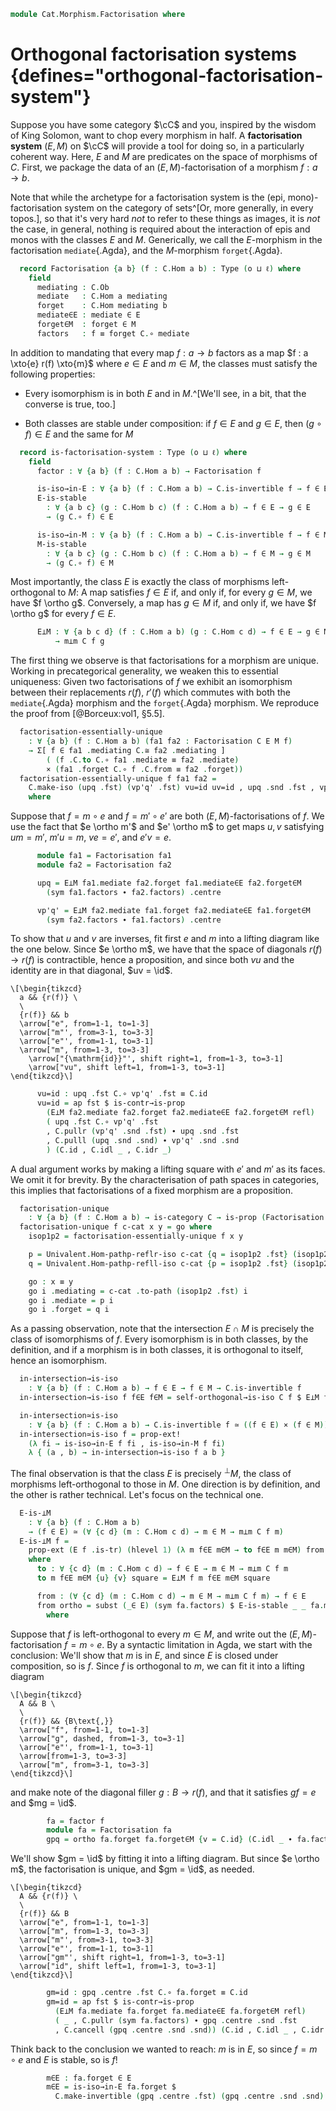 <!--
```agda
open import Cat.Morphism.Orthogonal
open import Cat.Prelude

open import Data.Power

import Cat.Reasoning
```
-->

```agda
module Cat.Morphism.Factorisation where
```

# Orthogonal factorisation systems {defines="orthogonal-factorisation-system"}

Suppose you have some category $\cC$ and you, inspired by the wisdom
of King Solomon, want to chop every morphism in half. A **factorisation
system** $(E, M)$ on $\cC$ will provide a tool for doing so, in a
particularly coherent way. Here, $E$ and $M$ are predicates on the space
of morphisms of $C$. First, we package the data of an $(E,
M)$-factorisation of a morphism $f : a \to b$.

<!--
```agda
module _ {o ℓ} (C : Precategory o ℓ)
         (E : ∀ {a b} → C .Precategory.Hom a b → Ω)
         (M : ∀ {a b} → C .Precategory.Hom a b → Ω) where
  private module C = Cat.Reasoning C
```
-->

Note that while the archetype for a factorisation system is the (epi,
mono)-factorisation system on the category of sets^[Or, more generally,
in every topos.], so that it's very hard _not_ to refer to these things
as images, it is _not_ the case, in general, nothing is required about
the interaction of epis and monos with the classes $E$ and $M$.
Generically, we call the $E$-morphism in the factorisation
`mediate`{.Agda}, and the $M$-morphism `forget`{.Agda}.

```agda
  record Factorisation {a b} (f : C.Hom a b) : Type (o ⊔ ℓ) where
    field
      mediating : C.Ob
      mediate   : C.Hom a mediating
      forget    : C.Hom mediating b
      mediate∈E : mediate ∈ E
      forget∈M  : forget ∈ M
      factors   : f ≡ forget C.∘ mediate
```

In addition to mandating that every map $f : a \to b$ factors as a map
$f : a \xto{e} r(f) \xto{m}$ where $e \in E$ and $m \in M$, the classes
must satisfy the following properties:

- Every isomorphism is in both $E$ and in $M$.^[We'll see, in a bit, that
  the converse is true, too.]

- Both classes are stable under composition: if $f \in E$ and $g \in E$,
  then $(g \circ f) \in E$ and the same for $M$

```agda
  record is-factorisation-system : Type (o ⊔ ℓ) where
    field
      factor : ∀ {a b} (f : C.Hom a b) → Factorisation f

      is-iso→in-E : ∀ {a b} (f : C.Hom a b) → C.is-invertible f → f ∈ E
      E-is-stable
        : ∀ {a b c} (g : C.Hom b c) (f : C.Hom a b) → f ∈ E → g ∈ E
        → (g C.∘ f) ∈ E

      is-iso→in-M : ∀ {a b} (f : C.Hom a b) → C.is-invertible f → f ∈ M
      M-is-stable
        : ∀ {a b c} (g : C.Hom b c) (f : C.Hom a b) → f ∈ M → g ∈ M
        → (g C.∘ f) ∈ M
```

Most importantly, the class $E$ is exactly the class of morphisms
left-orthogonal to $M$: A map satisfies $f \in E$ if, and only if, for
every $g \in M$, we have $f \ortho g$. Conversely, a map has $g \in M$
if, and only if, we have $f \ortho g$ for every $f \in E$.

```agda
      E⊥M : ∀ {a b c d} (f : C.Hom a b) (g : C.Hom c d) → f ∈ E → g ∈ M
          → m⊥m C f g
```

<!--
```agda
module
  _ {o ℓ} (C : Precategory o ℓ) (E M : ∀ {a b} → ℙ (C .Precategory.Hom a b))
    (fs : is-factorisation-system C E M)
    where

  private module C = Cat.Reasoning C
  open is-factorisation-system fs
  open Factorisation
```
-->

The first thing we observe is that factorisations for a morphism are
unique. Working in precategorical generality, we weaken this to
essential uniqueness: Given two factorisations of $f$ we exhibit an
isomorphism between their replacements $r(f)$, $r'(f)$ which commutes
with both the `mediate`{.Agda} morphism and the `forget`{.Agda}
morphism. We reproduce the proof from [@Borceux:vol1, §5.5].

```agda
  factorisation-essentially-unique
    : ∀ {a b} (f : C.Hom a b) (fa1 fa2 : Factorisation C E M f)
    → Σ[ f ∈ fa1 .mediating C.≅ fa2 .mediating ]
        ( (f .C.to C.∘ fa1 .mediate ≡ fa2 .mediate)
        × (fa1 .forget C.∘ f .C.from ≡ fa2 .forget))
  factorisation-essentially-unique f fa1 fa2 =
    C.make-iso (upq .fst) (vp'q' .fst) vu=id uv=id , upq .snd .fst , vp'q' .snd .snd
    where
```

Suppose that $f = m \circ e$ and $f = m' \circ e'$ are both
$(E,M)$-factorisations of $f$. We use the fact that $e \ortho m'$ and
$e' \ortho m$ to get maps $u, v$ satisfying $um = m'$, $m'u = m$, $ve =
e'$, and $e'v = e$.

```agda
      module fa1 = Factorisation fa1
      module fa2 = Factorisation fa2

      upq = E⊥M fa1.mediate fa2.forget fa1.mediate∈E fa2.forget∈M
        (sym fa1.factors ∙ fa2.factors) .centre

      vp'q' = E⊥M fa2.mediate fa1.forget fa2.mediate∈E fa1.forget∈M
        (sym fa2.factors ∙ fa1.factors) .centre
```

To show that $u$ and $v$ are inverses, fit first $e$ and $m$ into a
lifting diagram like the one below. Since $e \ortho m$, we have that the
space of diagonals $r(f) \to r(f)$ is contractible, hence a proposition,
and since both $vu$ and the identity are in that diagonal, $uv =
\id$.

```{.quiver}
\[\begin{tikzcd}
  a && {r(f)} \
  \
  {r(f)} && b
  \arrow["e", from=1-1, to=1-3]
  \arrow["m"', from=3-1, to=3-3]
  \arrow["e"', from=1-1, to=3-1]
  \arrow["m", from=1-3, to=3-3]
	\arrow["{\mathrm{id}}"', shift right=1, from=1-3, to=3-1]
	\arrow["vu", shift left=1, from=1-3, to=3-1]
\end{tikzcd}\]
```

```agda
      vu=id : upq .fst C.∘ vp'q' .fst ≡ C.id
      vu=id = ap fst $ is-contr→is-prop
        (E⊥M fa2.mediate fa2.forget fa2.mediate∈E fa2.forget∈M refl)
        ( upq .fst C.∘ vp'q' .fst
        , C.pullr (vp'q' .snd .fst) ∙ upq .snd .fst
        , C.pulll (upq .snd .snd) ∙ vp'q' .snd .snd
        ) (C.id , C.idl _ , C.idr _)
```

A dual argument works by making a lifting square with $e'$ and $m'$ as
its faces. We omit it for brevity.  By the characterisation of path
spaces in categories, this implies that factorisations of a fixed
morphism are a proposition.

<!--
```agda
      uv=id : vp'q' .fst C.∘ upq .fst ≡ C.id
      uv=id = ap fst $ is-contr→is-prop
        (E⊥M fa1.mediate fa1.forget fa1.mediate∈E fa1.forget∈M refl)
        ( vp'q' .fst C.∘ upq .fst
        , C.pullr (upq .snd .fst) ∙ vp'q' .snd .fst
        , C.pulll (vp'q' .snd .snd) ∙ upq .snd .snd
        ) (C.id , C.idl _ , C.idr _)
```
-->

```agda
  factorisation-unique
    : ∀ {a b} (f : C.Hom a b) → is-category C → is-prop (Factorisation C E M f)
  factorisation-unique f c-cat x y = go where
    isop1p2 = factorisation-essentially-unique f x y

    p = Univalent.Hom-pathp-reflr-iso c-cat {q = isop1p2 .fst} (isop1p2 .snd .fst)
    q = Univalent.Hom-pathp-refll-iso c-cat {p = isop1p2 .fst} (isop1p2 .snd .snd)

    go : x ≡ y
    go i .mediating = c-cat .to-path (isop1p2 .fst) i
    go i .mediate = p i
    go i .forget = q i
```

<!--
```agda
    go i .mediate∈E = is-prop→pathp (λ i → E (p i) .is-tr) (x .mediate∈E) (y .mediate∈E) i
    go i .forget∈M = is-prop→pathp (λ i → M (q i) .is-tr) (x .forget∈M) (y .forget∈M) i
    go i .factors =
      is-prop→pathp (λ i → C.Hom-set _ _ f (q i C.∘ p i)) (x .factors) (y .factors) i
```
-->

As a passing observation, note that the intersection $E \cap M$ is
precisely the class of isomorphisms of $f$. Every isomorphism is in both
classes, by the definition, and if a morphism is in both classes, it is
orthogonal to itself, hence an isomorphism.

```agda
  in-intersection→is-iso
    : ∀ {a b} (f : C.Hom a b) → f ∈ E → f ∈ M → C.is-invertible f
  in-intersection→is-iso f f∈E f∈M = self-orthogonal→is-iso C f $ E⊥M f f f∈E f∈M

  in-intersection≃is-iso
    : ∀ {a b} (f : C.Hom a b) → C.is-invertible f ≃ ((f ∈ E) × (f ∈ M))
  in-intersection≃is-iso f = prop-ext!
    (λ fi → is-iso→in-E f fi , is-iso→in-M f fi)
    λ { (a , b) → in-intersection→is-iso f a b }
```

The final observation is that the class $E$ is precisely $^\bot M$, the
class of morphisms left-orthogonal to those in $M$. One direction is by
definition, and the other is rather technical. Let's focus on the
technical one.

```agda
  E-is-⊥M
    : ∀ {a b} (f : C.Hom a b)
    → (f ∈ E) ≃ (∀ {c d} (m : C.Hom c d) → m ∈ M → m⊥m C f m)
  E-is-⊥M f =
    prop-ext (E f .is-tr) (hlevel 1) (λ m f∈E m∈M → to f∈E m m∈M) from
    where
      to : ∀ {c d} (m : C.Hom c d) → f ∈ E → m ∈ M → m⊥m C f m
      to m f∈E m∈M {u} {v} square = E⊥M f m f∈E m∈M square

      from : (∀ {c d} (m : C.Hom c d) → m ∈ M → m⊥m C f m) → f ∈ E
      from ortho = subst (_∈ E) (sym fa.factors) $ E-is-stable _ _ fa.mediate∈E m∈E
        where
```

Suppose that $f$ is left-orthogonal to every $m \in M$, and write out
the $(E,M)$-factorisation $f = m \circ e$. By a syntactic limitation in
Agda, we start with the conclusion: We'll show that $m$ is in $E$, and
since $E$ is closed under composition, so is $f$.  Since $f$ is
orthogonal to $m$, we can fit it into a lifting diagram

```{.quiver}
\[\begin{tikzcd}
  A && B \
  \
  {r(f)} && {B\text{,}}
  \arrow["f", from=1-1, to=1-3]
  \arrow["g", dashed, from=1-3, to=3-1]
  \arrow["e"', from=1-1, to=3-1]
  \arrow[from=1-3, to=3-3]
  \arrow["m", from=3-1, to=3-3]
\end{tikzcd}\]
```

and make note of the diagonal filler $g : B \to r(f)$, and that it
satisfies $gf=e$ and $mg = \id$.

```agda
        fa = factor f
        module fa = Factorisation fa
        gpq = ortho fa.forget fa.forget∈M {v = C.id} (C.idl _ ∙ fa.factors)
```

We'll show $gm = \id$ by fitting it into a lifting diagram. But
since $e \ortho m$, the factorisation is unique, and $gm = \id$, as
needed.

```{.quiver}
\[\begin{tikzcd}
  A && {r(f)} \
  \
  {r(f)} && B
  \arrow["e", from=1-1, to=1-3]
  \arrow["m", from=1-3, to=3-3]
  \arrow["m"', from=3-1, to=3-3]
  \arrow["e"', from=1-1, to=3-1]
  \arrow["gm"', shift right=1, from=1-3, to=3-1]
  \arrow["id", shift left=1, from=1-3, to=3-1]
\end{tikzcd}\]
```

```agda
        gm=id : gpq .centre .fst C.∘ fa.forget ≡ C.id
        gm=id = ap fst $ is-contr→is-prop
          (E⊥M fa.mediate fa.forget fa.mediate∈E fa.forget∈M refl)
          ( _ , C.pullr (sym fa.factors) ∙ gpq .centre .snd .fst
          , C.cancell (gpq .centre .snd .snd)) (C.id , C.idl _ , C.idr _)
```

Think back to the conclusion we wanted to reach: $m$ is in $E$, so since
$f = m \circ e$ and $E$ is stable, so is $f$!

```agda
        m∈E : fa.forget ∈ E
        m∈E = is-iso→in-E fa.forget $
          C.make-invertible (gpq .centre .fst) (gpq .centre .snd .snd) gm=id
```
